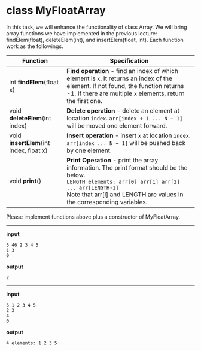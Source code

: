 # class MyFloatArray

In this task, we will enhance the functionality of class Array.
We will bring array functions we have implemented in the previous lecture: findElem(float), deleteElem(int), and insertElem(float, int).
Each function work as the followings.

| Function                                | Specification                                                                                                                                                                                                                           |
|-----------------------------------------|-----------------------------------------------------------------------------------------------------------------------------------------------------------------------------------------------------------------------------------------|
| int **findElem**(float x)               | **Find operation** - find an index of which element is `x`. It returns an index of the element. If not found, the function returns -1. If there are multiple `x` elements, return the first one.                                        |
| void **deleteElem**(int index)          | **Delete operation** - delete an element at location `index`. `arr[index + 1 ... N − 1]` will be moved one element forward.                                                                                                             |
| void **insertElem**(int index, float x) | **Insert operation** - insert `x` at location `index`. `arr[index ... N − 1]` will be pushed back by one element.                                                                                                                       |
| void **print**()                        | **Print Operation** - print the array information. The print format should be the below. <br> ```LENGTH elements: arr[0] arr[1] arr[2] ... arr[LENGTH-1]``` <br> Note that arr[i] and LENGTH are values in the corresponding variables. |

Please implement functions above plus a constructor of MyFloatArray.

---
**input**
```
5 46 2 3 4 5
1 3
0
```

**output**
```
2
```

---
**input**
```
5 1 2 3 4 5
2 3
4
0
```

**output**
```
4 elements: 1 2 3 5
```




